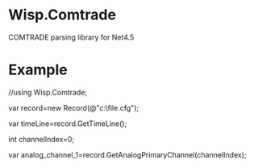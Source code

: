 # Wisp.Comtrade
COMTRADE parsing library for Net4.5



# Example

//using Wisp.Comtrade;

var record=new Record(@"c:\file.cfg");

var timeLine=record.GetTimeLine();

int channelIndex=0;

var analog_channel_1=record.GetAnalogPrimaryChannel(channelIndex);
